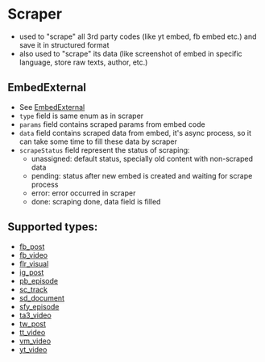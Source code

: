 # Scraper

- used to "scrape" all 3rd party codes (like yt embed, fb embed etc.) and save it in structured format
- also used to "scrape" its data (like screenshot of embed in specific language, store raw texts, author, etc.)

## EmbedExternal
- See [EmbedExternal](/editor/nodes/embed-external/)
- `type` field is same enum as in scraper
- `params` field contains scraped params from embed code
- `data` field contains scraped data from embed, it's async process, so it can take some time to fill these data by scraper
- `scrapeStatus` field represent the status of scraping:
  - unassigned: default status, specially old content with non-scraped data
  - pending: status after new embed is created and waiting for scrape process
  - error: error occurred in scraper
  - done: scraping done, data field is filled

## Supported types:
- [fb_post](/editor/scraper/fb_post/)
- [fb_video](/editor/scraper/fb_video/)
- [flr_visual](/editor/scraper/flr_visual/)
- [ig_post](/editor/scraper/ig_post/)
- [pb_episode](/editor/scraper/pb_episode/)
- [sc_track](/editor/scraper/sc_track/)
- [sd_document](/editor/scraper/sd_document/)
- [sfy_episode](/editor/scraper/sfy_episode/)
- [ta3_video](/editor/scraper/ta3_video/)
- [tw_post](/editor/scraper/tw_post/)
- [tt_video](/editor/scraper/tt_video/)
- [vm_video](/editor/scraper/vm_video/)
- [yt_video](/editor/scraper/yt_video/)
